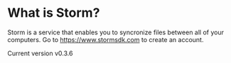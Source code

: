 # What is Storm?

Storm is a service that enables you to syncronize files between all of your computers.
Go to https://www.stormsdk.com to create an account.

Current version v0.3.6
